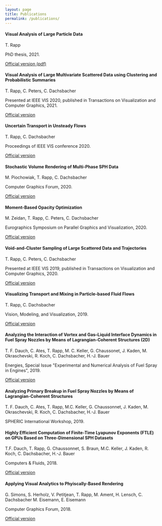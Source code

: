 ```yaml
---
layout: page
title: Publications
permalink: /publications/
---
```


#### Visual Analysis of Large Particle Data

T. Rapp

PhD thesis, 2021.

[Official version (pdf)](https://publikationen.bibliothek.kit.edu/1000131767/111311601)


#### Visual Analysis of Large Multivariate Scattered Data using Clustering and Probabilistic Summaries

T. Rapp, C. Peters, C. Dachsbacher

Presented at IEEE VIS 2020, published in Transactions on Visualization and Computer Graphics, 2021.

[Official version](https://doi.org/10.1109/TVCG.2020.3030379)


#### Uncertain Transport in Unsteady Flows

T. Rapp, C. Dachsbacher

Proceedings of IEEE VIS conference 2020.

[Official version](https://doi.org/10.1109/VIS47514.2020.00010)

#### Stochastic Volume Rendering of Multi‐Phase SPH Data

M. Piochowiak, T. Rapp, C. Dachsbacher

Computer Graphics Forum, 2020.

[Official version](https://doi.org/doi:10.1111/cgf.14121)


#### Moment-Based Opacity Optimization

M. Zeidan, T. Rapp, C. Peters, C. Dachsbacher

Eurographics Symposium on Parallel Graphics and Visualization, 2020.

[Official version](https://doi.org/10.2312/pgv.20201072)

#### Void-and-Cluster Sampling of Large Scattered Data and Trajectories

T. Rapp, C. Peters, C. Dachsbacher

Presented at IEEE VIS 2019, published in Transactions on Visualization and Computer Graphics, 2020.

[Official version](https://doi.org/10.1109/TVCG.2019.2934335)


#### Visualizing Transport and Mixing in Particle-based Fluid Flows

T. Rapp, C. Dachsbacher

Vision, Modeling, and Visualization, 2019.

[Official version](https://doi.org/10.2312/vmv.20191330)


#### Analyzing the Interaction of Vortex and Gas–Liquid Interface Dynamics in Fuel Spray Nozzles by Means of Lagrangian-Coherent Structures (2D)

T. F. Dauch, C. Ates, T. Rapp, M. C. Keller, G. Chaussonet, J. Kaden, M. Okraschevski, R. Koch, C. Dachsbacher, H.-J. Bauer

Energies, Special Issue "Experimental and Numerical Analysis of Fuel Spray in Engines", 2019.

[Official version](https://www.mdpi.com/490348)


#### Analyzing Primary Breakup in Fuel Spray Nozzles by Means of Lagrangian-Coherent Structures

T. F. Dauch, C. Ates, T. Rapp, M.C. Keller, G. Chaussonnet, J. Kaden, M. Okraschevski, R. Koch, C. Dachsbacher, H.-J. Bauer

SPHERIC International Workshop, 2019.


#### Highly Efficient Computation of Finite-Time Lyapunov Exponents (FTLE) on GPUs Based on Three-Dimensional SPH Datasets

T.F. Dauch, T. Rapp, G. Chaussonnet, S. Braun, M.C. Keller, J. Kaden, R. Koch, C. Dachsbacher, H.-J. Bauer

Computers & Fluids, 2018.

[Official version](https://www.sciencedirect.com/science/article/pii/S0045793018304183)


#### Applying Visual Analytics to Phyiscally-Based Rendering

G. Simons, S. Herholz, V. Petitjean, T. Rapp, M. Ament, H. Lensch, C. Dachsbacher M. Eisemann, E. Eisemann

Computer Graphics Forum, 2018.

[Official version](https://doi.org/10.1111/cgf.13452)

